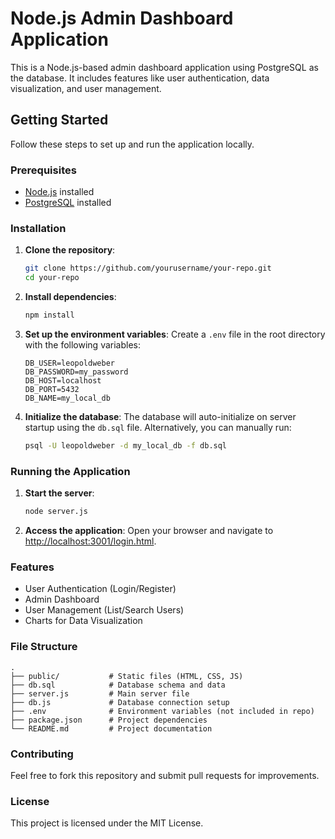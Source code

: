 
# Node.js Admin Dashboard Application

This is a Node.js-based admin dashboard application using PostgreSQL as the database. It includes features like user authentication, data visualization, and user management.

## Getting Started

Follow these steps to set up and run the application locally.

### Prerequisites

- [Node.js](https://nodejs.org/) installed
- [PostgreSQL](https://www.postgresql.org/) installed

### Installation

1. **Clone the repository**:
   ```bash
   git clone https://github.com/yourusername/your-repo.git
   cd your-repo
   ```

2. **Install dependencies**:
   ```bash
   npm install
   ```

3. **Set up the environment variables**:
   Create a `.env` file in the root directory with the following variables:
   ```
   DB_USER=leopoldweber
   DB_PASSWORD=my_password
   DB_HOST=localhost
   DB_PORT=5432
   DB_NAME=my_local_db
   ```

4. **Initialize the database**:
   The database will auto-initialize on server startup using the `db.sql` file. Alternatively, you can manually run:
   ```bash
   psql -U leopoldweber -d my_local_db -f db.sql
   ```

### Running the Application

1. **Start the server**:
   ```bash
   node server.js
   ```

2. **Access the application**:
   Open your browser and navigate to [http://localhost:3001/login.html](http://localhost:3001/login.html).

### Features

- User Authentication (Login/Register)
- Admin Dashboard
- User Management (List/Search Users)
- Charts for Data Visualization

### File Structure

```
.
├── public/           # Static files (HTML, CSS, JS)
├── db.sql            # Database schema and data
├── server.js         # Main server file
├── db.js             # Database connection setup
├── .env              # Environment variables (not included in repo)
├── package.json      # Project dependencies
└── README.md         # Project documentation
```

### Contributing

Feel free to fork this repository and submit pull requests for improvements.

### License

This project is licensed under the MIT License.
